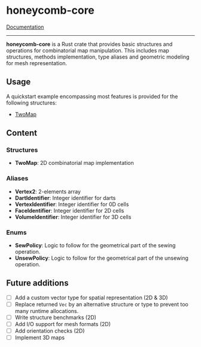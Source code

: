 # honeycomb-core

[Documentation](../honeycomb_core/)

--- 

**honeycomb-core** is a Rust crate that provides basic structures and 
operations for combinatorial map manipulation. This includes map structures, 
methods implementation, type aliases and geometric modeling for mesh
representation.

## Usage

A quickstart example encompassing most features is provided for the following 
structures:

- [TwoMap](../honeycomb_core/twomap/struct.TwoMap.html#example)

## Content

### Structures

- **TwoMap**: 2D combinatorial map implementation

### Aliases

- **Vertex2**: 2-elements array
- **DartIdentifier**: Integer identifier for darts
- **VertexIdentifier**: Integer identifier for 0D cells
- **FaceIdentifier**: Integer identifier for 2D cells
- **VolumeIdentifier**: Integer identifier for 3D cells

### Enums

- **SewPolicy**: Logic to follow for the geometrical part of the sewing operation.
- **UnsewPolicy**: Logic to follow for the geometrical part of the unsewing operation.

## Future additions

- [ ] Add a custom vector type for spatial representation (2D & 3D)
- [ ] Replace returned `Vec` by an alternative structure or type
  to prevent too many runtime allocations.
- [ ] Write structure benchmarks (2D)
- [ ] Add I/O support for mesh formats (2D)
- [ ] Add orientation checks (2D)
- [ ] Implement 3D maps